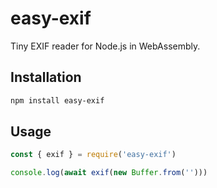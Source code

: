 easy-exif
=========

Tiny EXIF reader for Node.js in WebAssembly.

## Installation

```sh
npm install easy-exif
```

## Usage

```js
const { exif } = require('easy-exif')

console.log(await exif(new Buffer.from('')))
```